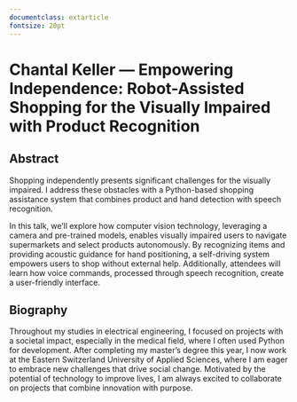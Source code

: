```yaml
---
documentclass: extarticle
fontsize: 20pt
---
```


# Chantal Keller — Empowering Independence: Robot-Assisted Shopping for the Visually Impaired with Product Recognition

## Abstract

Shopping independently presents significant challenges for the visually impaired. I address these obstacles with a Python-based shopping assistance system that combines product and hand detection with speech recognition.

In this talk, we’ll explore how computer vision technology, leveraging a camera and pre-trained models, enables visually impaired users to navigate supermarkets and select products autonomously. By recognizing items and providing acoustic guidance for hand positioning, a self-driving system empowers users to shop without external help. Additionally, attendees will learn how voice commands, processed through speech recognition, create a user-friendly interface.

## Biography

Throughout my studies in electrical engineering, I focused on projects with a societal impact, especially in the medical field, where I often used Python for development. After completing my master’s degree this year, I now work at the Eastern Switzerland University of Applied Sciences, where I am eager to embrace new challenges that drive social change. Motivated by the potential of technology to improve lives, I am always excited to collaborate on projects that combine innovation with purpose.

